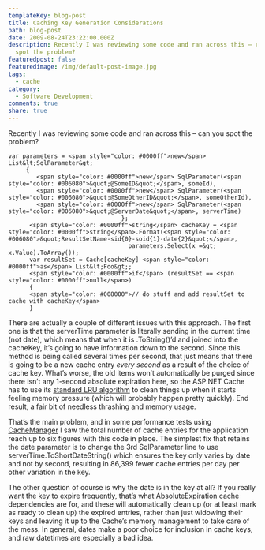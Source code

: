 ```yaml
---
templateKey: blog-post
title: Caching Key Generation Considerations
path: blog-post
date: 2009-08-24T23:22:00.000Z
description: Recently I was reviewing some code and ran across this – can you
  spot the problem?
featuredpost: false
featuredimage: /img/default-post-image.jpg
tags:
  - cache
category:
  - Software Development
comments: true
share: true
---
```

Recently I was reviewing some code and ran across this – can you spot the problem?

```
var parameters = <span style="color: #0000ff">new</span> List&lt;SqlParameter&gt;
     {
        <span style="color: #0000ff">new</span> SqlParameter(<span style="color: #006080">&quot;@SomeID&quot;</span>, someId), 
        <span style="color: #0000ff">new</span> SqlParameter(<span style="color: #006080">&quot;@SomeOtherID&quot;</span>, someOtherId), 
        <span style="color: #0000ff">new</span> SqlParameter(<span style="color: #006080">&quot;@ServerDate&quot;</span>, serverTime)
                                };
      <span style="color: #0000ff">string</span> cacheKey = <span style="color: #0000ff">string</span>.Format(<span style="color: #006080">&quot;ResultSetName-sid{0}-soid{1}-date{2}&quot;</span>,
                                  parameters.Select(x =&gt; x.Value).ToArray()); 
      var resultSet = Cache[cacheKey] <span style="color: #0000ff">as</span> List&lt;Foo&gt;;
      <span style="color: #0000ff">if</span> (resultSet == <span style="color: #0000ff">null</span>)
      {
      <span style="color: #008000">// do stuff and add resultSet to cache with cacheKey</span>
      }
```

There are actually a couple of different issues with this approach. The first one is that the serverTime parameter is literally sending in the current time (not date), which means that when it is .ToString()’d and joined into the cacheKey, it’s going to have information down to the second. Since this method is being called several times per second, that just means that there is going to be a new cache entry *every second* as a result of the choice of cache key. What’s worse, the old items won’t automatically be purged since there isn’t any 1-second absolute expiration here, so the ASP.NET Cache has to use its [standard LRU algorithm](http://en.wikipedia.org/wiki/Cache_algorithms) to clean things up when it starts feeling memory pressure (which will probably happen pretty quickly). End result, a fair bit of needless thrashing and memory usage.

That’s the main problem, and in some performance tests using [CacheManager](http://aspalliance.com/cachemanager) I saw the total number of cache entries for the application reach up to six figures with this code in place. The simplest fix that retains the date parameter is to change the 3rd SqlParameter line to use serverTime.ToShortDateString() which ensures the key only varies by date and not by second, resulting in 86,399 fewer cache entries per day per other variation in the key.

The other question of course is why the date is in the key at all? If you really want the key to expire frequently, that’s what AbsoluteExpiration cache dependencies are for, and these will automatically clean up (or at least mark as ready to clean up) the expired entries, rather than just widowing their keys and leaving it up to the Cache’s memory management to take care of the mess. In general, dates make a poor choice for inclusion in cache keys, and raw datetimes are especially a bad idea.